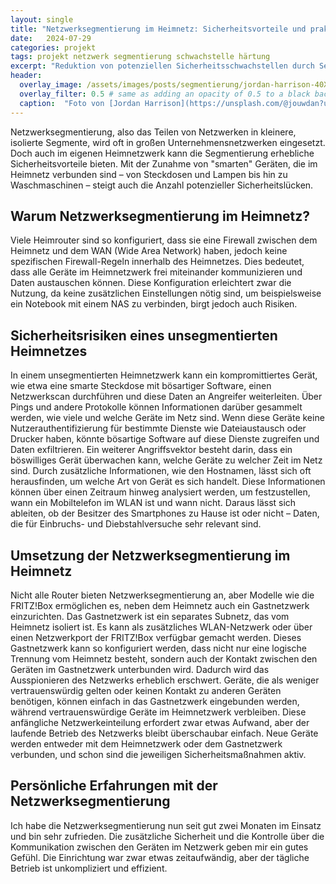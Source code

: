 ```yaml
---
layout: single
title: "Netzwerksegmentierung im Heimnetz: Sicherheitsvorteile und praktische Umsetzung"
date:   2024-07-29 
categories: projekt
tags: projekt netzwerk segmentierung schwachstelle härtung
excerpt: "Reduktion von potenziellen Sicherheitsschwachstellen durch Segmentierung im Heimnetz."
header:
  overlay_image: /assets/images/posts/segmentierung/jordan-harrison-40XgDxBfYXM-unsplash.png
  overlay_filter: 0.5 # same as adding an opacity of 0.5 to a black background
  caption:  "Foto von [Jordan Harrison](https://unsplash.com/@jouwdan?utm_content=creditCopyText&utm_medium=referral&utm_source=unsplash) auf [Unsplash](https://unsplash.com/photos/blue-utp-cord-40XgDxBfYXM?utm_content=creditCopyText&utm_medium=referral&utm_source=unsplash)"
---
```

Netzwerksegmentierung, also das Teilen von Netzwerken in kleinere, isolierte Segmente, wird oft in großen Unternehmensnetzwerken eingesetzt. Doch auch im eigenen Heimnetzwerk kann die Segmentierung erhebliche Sicherheitsvorteile bieten. Mit der Zunahme von "smarten" Geräten, die im Heimnetz verbunden sind – von Steckdosen und Lampen bis hin zu Waschmaschinen – steigt auch die Anzahl potenzieller Sicherheitslücken.

## Warum Netzwerksegmentierung im Heimnetz?

Viele Heimrouter sind so konfiguriert, dass sie eine Firewall zwischen dem Heimnetz und dem WAN (Wide Area Network) haben, jedoch keine spezifischen Firewall-Regeln innerhalb des Heimnetzes. Dies bedeutet, dass alle Geräte im Heimnetzwerk frei miteinander kommunizieren und Daten austauschen können. Diese Konfiguration erleichtert zwar die Nutzung, da keine zusätzlichen Einstellungen nötig sind, um beispielsweise ein Notebook mit einem NAS zu verbinden, birgt jedoch auch Risiken.

## Sicherheitsrisiken eines unsegmentierten Heimnetzes

In einem unsegmentierten Heimnetzwerk kann ein kompromittiertes Gerät, wie etwa eine smarte Steckdose mit bösartiger Software, einen Netzwerkscan durchführen und diese Daten an Angreifer weiterleiten. Über Pings und andere Protokolle können Informationen darüber gesammelt werden, wie viele und welche Geräte im Netz sind. Wenn diese Geräte keine Nutzerauthentifizierung für bestimmte Dienste wie Dateiaustausch oder Drucker haben, könnte bösartige Software auf diese Dienste zugreifen und Daten exfiltrieren.
Ein weiterer Angriffsvektor besteht darin, dass ein böswilliges Gerät überwachen kann, welche Geräte zu welcher Zeit im Netz sind. Durch zusätzliche Informationen, wie den Hostnamen, lässt sich oft herausfinden, um welche Art von Gerät es sich handelt. Diese Informationen können über einen Zeitraum hinweg analysiert werden, um festzustellen, wann ein Mobiltelefon im WLAN ist und wann nicht. Daraus lässt sich ableiten, ob der Besitzer des Smartphones zu Hause ist oder nicht – Daten, die für Einbruchs- und Diebstahlversuche sehr relevant sind.

## Umsetzung der Netzwerksegmentierung im Heimnetz

Nicht alle Router bieten Netzwerksegmentierung an, aber Modelle wie die FRITZ!Box ermöglichen es, neben dem Heimnetz auch ein Gastnetzwerk einzurichten. Das Gastnetzwerk ist ein separates Subnetz, das vom Heimnetz isoliert ist. Es kann als zusätzliches WLAN-Netzwerk oder über einen Netzwerkport der FRITZ!Box verfügbar gemacht werden. Dieses Gastnetzwerk kann so konfiguriert werden, dass nicht nur eine logische Trennung vom Heimnetz besteht, sondern auch der Kontakt zwischen den Geräten im Gastnetzwerk unterbunden wird. Dadurch wird das Ausspionieren des Netzwerks erheblich erschwert.
Geräte, die als weniger vertrauenswürdig gelten oder keinen Kontakt zu anderen Geräten benötigen, können einfach in das Gastnetzwerk eingebunden werden, während vertrauenswürdige Geräte im Heimnetzwerk verbleiben. Diese anfängliche Netzwerkeinteilung erfordert zwar etwas Aufwand, aber der laufende Betrieb des Netzwerks bleibt überschaubar einfach. Neue Geräte werden entweder mit dem Heimnetzwerk oder dem Gastnetzwerk verbunden, und schon sind die jeweiligen Sicherheitsmaßnahmen aktiv.

## Persönliche Erfahrungen mit der Netzwerksegmentierung

Ich habe die Netzwerksegmentierung nun seit gut zwei Monaten im Einsatz und bin sehr zufrieden. Die zusätzliche Sicherheit und die Kontrolle über die Kommunikation zwischen den Geräten im Netzwerk geben mir ein gutes Gefühl. Die Einrichtung war zwar etwas zeitaufwändig, aber der tägliche Betrieb ist unkompliziert und effizient.
